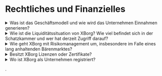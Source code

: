 # Rechtliches und Finanzielles

<details>

<summary>Was ist das Geschäftsmodell und wie wird das Unternehmen Einnahmen generieren?</summary>

Die Einnahmen des Protokolls können wie folgt beschrieben werden:

#### Anwendungsnetzwerk

* Jahresabonnements und Kontenabonnements (Benutzer)&#x20;
* Kontenabonnements (Unternehmen)&#x20;
* Verkauf von primären Sammlerstücken&#x20;
* Launchpad-Gebühren

#### Dezentrale Gaming-Communities&#x20;

* Eigentumsanteil an Gaming-Communities&#x20;
* Gebühren für den Initial Team Offering&#x20;
* Tokenisierungsgebühren für Spielererlöse&#x20;
* Netzwerk für Berechtigungsnachweise&#x20;
* Gebühren für die Credential API&#x20;
* PGC-Gebühren&#x20;
* Sequencer-Gebühren&#x20;
* DAO GameFi Asset Management&#x20;
* Direktinvestitionen in Web3-Spiele&#x20;
* Sponsoring von Esports-Teams&#x20;
* Sponsoring von Turnieren.

</details>

<details>

<summary>Wie ist die Liquiditätssituation von XBorg? Wie viel befindet sich in der Schatzkammer und wer hat derzeit Zugriff darauf?</summary>

Abzüglich der laufenden Seed-Runde hält XBorg derzeit 800.000 US-Dollar in seiner Schatzkammer. Bei einer monatlichen Ausgabenrate von 40.000 US-Dollar ergibt dies eine Laufzeit von etwa 20 Monaten, selbst wenn während dieses Zeitraums keine zusätzlichen Gewinne erzielt werden. Was das Treasury-Management betrifft, werden die Gelder sicher in mehreren Gnosis-Safes (Multi-Signatur-Wallets) aufbewahrt. Der Zugriff auf diese Gelder wird streng kontrolliert und derzeit von Louis (CEO von XBorg), dem Schatzmeister von SwissBorg und einem weiteren SwissBorg-Manager verwaltet.

</details>

<details>

<summary>Wie geht XBorg mit Risikomanagement um, insbesondere im Falle eines lang anhaltenden Bärenmarktes?</summary>

Risikomanagement ist ein entscheidender Aspekt unserer Tätigkeit bei XBorg. Wir verfolgen ein schlankes Betriebsmodell, das es uns ermöglicht, eine relativ niedrige monatliche Ausgabenrate von 40.000 US-Dollar aufrechtzuerhalten, die die Vergütung für unser Team von 12 Vollzeitmitarbeitern abdeckt. Durch die Aufrechterhaltung eines durchschnittlichen Gehalts von etwa 3,3 Tausend US-Dollar pro Monat pro Mitarbeiter stellen wir sicher, dass wir hochwertige Talente anziehen und halten können, während wir unsere Ausgaben im Griff behalten.

Im Falle eines lang anhaltenden Bärenmarktes bietet unsere derzeitige Finanzstrategie uns genügend Spielraum, um unseren Fahrplan ohne sofortigen Bedarf an zusätzlichen Mitteln fortzusetzen.

</details>

<details>

<summary>Besitzt XBorg Lizenzen oder Zertifikate?</summary>

Derzeit besitzt XBorg keine spezifischen Lizenzen oder Zertifikate. Wir haben jedoch den Antragsprozess für eine VARA-Lizenz eingeleitet.

</details>

<details>

<summary>Wo ist XBorg als Unternehmen registriert?</summary>

XBorg ist offiziell als XBorg DMCC in Dubai registriert, innerhalb des Dubai Multi Commodities Centre (DMCC).

</details>

.